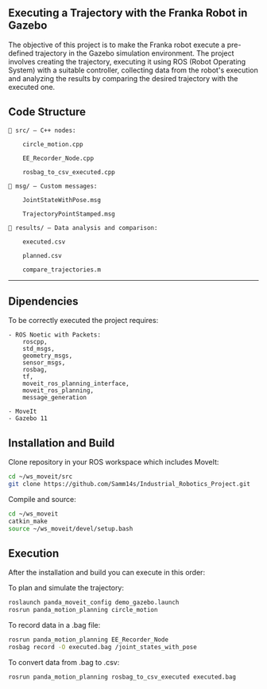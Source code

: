 ## Executing a Trajectory with the Franka Robot in Gazebo

The objective of this project is to make the Franka robot execute a pre-defined trajectory in the Gazebo simulation environment. The project involves creating the trajectory, executing it using ROS (Robot Operating System) with a suitable controller, collecting data from the robot's execution and analyzing the results by comparing the desired trajectory with the executed one.


## Code Structure

    📁 src/ — C++ nodes:

        circle_motion.cpp

        EE_Recorder_Node.cpp

        rosbag_to_csv_executed.cpp

    📁 msg/ — Custom messages:

        JointStateWithPose.msg

        TrajectoryPointStamped.msg

    📁 results/ — Data analysis and comparison:

        executed.csv

        planned.csv

        compare_trajectories.m 
---
## Dipendencies

To be correctly executed the project requires:

    - ROS Noetic with Packets: 
        roscpp, 
        std_msgs, 
        geometry_msgs, 
        sensor_msgs, 
        rosbag, 
        tf, 
        moveit_ros_planning_interface, 
        moveit_ros_planning, 
        message_generation

    - MoveIt
    - Gazebo 11


## Installation and Build

Clone repository in your ROS workspace which includes MoveIt:
```bash
cd ~/ws_moveit/src
git clone https://github.com/Samm14s/Industrial_Robotics_Project.git
```
Compile and source:
```bash
cd ~/ws_moveit
catkin_make
source ~/ws_moveit/devel/setup.bash
```
## Execution

After the installation and build you can execute in this order:

To plan and simulate the trajectory:
```bash
roslaunch panda_moveit_config demo_gazebo.launch
rosrun panda_motion_planning circle_motion
```
To record data in a .bag file:
```bash
rosrun panda_motion_planning EE_Recorder_Node
rosbag record -O executed.bag /joint_states_with_pose
```
To convert data from .bag to .csv:
```bash
rosrun panda_motion_planning rosbag_to_csv_executed executed.bag
```
